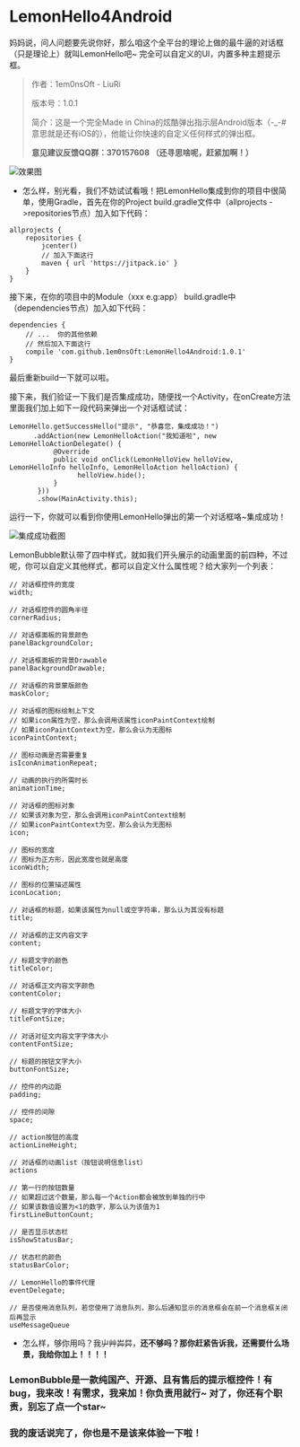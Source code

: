 # LemonHello4Android
妈妈说，问人问题要先说你好，那么咱这个全平台的理论上做的最牛逼的对话框（只是理论上）就叫LemonHello吧~
完全可以自定义的UI，内置多种主题提示框。

> 作者：1em0nsOft - LiuRi
>
> 版本号：1.0.1
>
> 简介：这是一个完全Made in China的炫酷弹出指示层Android版本（-_-#意思就是还有iOS的），他能让你快速的自定义任何样式的弹出框。
>
> **意见建议反馈QQ群：370157608 （还寻思啥呢，赶紧加啊！）**



![效果图](https://raw.githubusercontent.com/1em0nsOft/LemonHello4Android/master/Resource/LemonHello.gif)



- 怎么样，别光看，我们不妨试试看哦！把LemonHello集成到你的项目中很简单，使用Gradle，首先在你的Project build.gradle文件中（allprojects ->repositories节点）加入如下代码：

```
allprojects {
    repositories {
        jcenter()
        // 加入下面这行
        maven { url 'https://jitpack.io' }
    }
}
```

接下来，在你的项目中的Module（xxx e.g:app） build.gradle中（dependencies节点）加入如下代码：

```
dependencies {
    // ...  你的其他依赖
    // 然后加入下面这行
    compile 'com.github.1em0nsOft:LemonHello4Android:1.0.1'
}
```

最后重新build一下就可以啦。

接下来，我们验证一下我们是否集成成功，随便找一个Activity，在onCreate方法里面我们加上如下一段代码来弹出一个对话框试试：

```
LemonHello.getSuccessHello("提示", "恭喜您，集成成功！")
      .addAction(new LemonHelloAction("我知道啦", new LemonHelloActionDelegate() {
           @Override
           public void onClick(LemonHelloView helloView, LemonHelloInfo helloInfo, LemonHelloAction helloAction) {
                 helloView.hide();
           }
       }))
       .show(MainActivity.this);
```

运行一下，你就可以看到你使用LemonHello弹出的第一个对话框咯~集成成功！

![集成成功截图](https://raw.githubusercontent.com/1em0nsOft/LemonHello4Android/master/Resource/LemonHelloTest01.png)

LemonBubble默认带了四中样式，就如我们开头展示的动画里面的前四种，不过呢，你可以自定义其他样式，都可以自定义什么属性呢？给大家列一个列表：

```
// 对话框控件的宽度
width;
    
// 对话框控件的圆角半径
cornerRadius;

// 对话框面板的背景颜色
panelBackgroundColor;
    
// 对话框面板的背景Drawable
panelBackgroundDrawable;

// 对话框的背景蒙版颜色
maskColor;

// 对话框的图标绘制上下文
// 如果icon属性为空，那么会调用该属性iconPaintContext绘制
// 如果iconPaintContext为空，那么会认为无图标
iconPaintContext;

// 图标动画是否需要重复
isIconAnimationRepeat;

// 动画的执行的所需时长
animationTime;

// 对话框的图标对象
// 如果该对象为空，那么会调用iconPaintContext绘制
// 如果iconPaintContext为空，那么会认为无图标
icon;

// 图标的宽度
// 图标为正方形，因此宽度也就是高度
iconWidth;

// 图标的位置描述属性
iconLocation;

// 对话框的标题，如果该属性为null或空字符串，那么认为其没有标题
title;

// 对话框的正文内容文字
content;

// 标题文字的颜色
titleColor;

// 对话框正文内容文字颜色
contentColor;

// 标题文字的字体大小
titleFontSize;

// 对话对征文内容文字字体大小
contentFontSize;

// 标题的按钮文字大小
buttonFontSize;

// 控件的内边距
padding;

// 控件的间隙
space;

// action按钮的高度
actionLineHeight;

// 对话框的动画list（按钮说明信息list）
actions

// 第一行的按钮数量
// 如果超过这个数量，那么每一个Action都会被放到单独的行中
// 如果该数值设置为<1的数字，那么认为该值为1
firstLineButtonCount;

// 是否显示状态栏
isShowStatusBar;

// 状态栏的颜色
statusBarColor;
    
// LemonHello的事件代理
eventDelegate;

// 是否使用消息队列，若您使用了消息队列，那么后通知显示的消息框会在前一个消息框关闭后再显示
useMessageQueue
```



- 怎么样，够你用吗？我屮艸芔茻，**还不够吗？那你赶紧告诉我，还需要什么场景，我给你加上！！！！**

### LemonBubble是一款纯国产、开源、且有售后的提示框控件！有bug，我来改！有需求，我来加！你负责用就行~  对了，你还有个职责，别忘了点一个star~ 



### **我的废话说完了，你也是不是该来体验一下啦！**